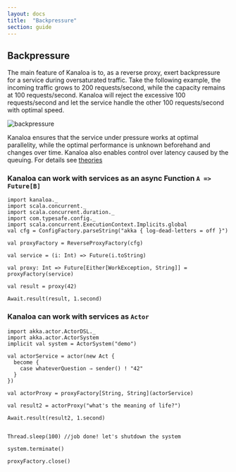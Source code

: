 ```yaml
---
layout: docs
title:  "Backpressure"
section: guide
---
```


## Backpressure

The main feature of Kanaloa is to, as a reverse proxy, exert backpressure for a service during oversaturated traffic.
Take the following example, the incoming traffic grows to 200 requests/second, while the capacity remains at 100 requests/second. Kanaloa will reject the excessive 100 requests/second and let the service handle the other 100 requests/second with optimal speed.

![backpressure](../../img/backpressure.png)

Kanaloa ensures that the service under pressure works at optimal parallelity, while the optimal performance is unknown beforehand and changes over time. Kanaloa also enables control over latency caused by the queuing. For details see [theories](../theories.html)

### Kanaloa can work with services as an async Function `A => Future[B]`

```tut:silent
import kanaloa._
import scala.concurrent._
import scala.concurrent.duration._
import com.typesafe.config._
import scala.concurrent.ExecutionContext.Implicits.global
val cfg = ConfigFactory.parseString("akka { log-dead-letters = off }")

val proxyFactory = ReverseProxyFactory(cfg)
```

```tut:book
val service = (i: Int) => Future(i.toString)

val proxy: Int => Future[Either[WorkException, String]] = proxyFactory(service)

val result = proxy(42)

Await.result(result, 1.second)
```

### Kanaloa can work with services as `Actor`
```tut:silent
import akka.actor.ActorDSL._
import akka.actor.ActorSystem
implicit val system = ActorSystem("demo")
```
```tut:book
val actorService = actor(new Act {
  become {
    case whateverQuestion ⇒ sender() ! "42"
  }
})

val actorProxy = proxyFactory[String, String](actorService)

val result2 = actorProxy("what's the meaning of life?")

Await.result(result2, 1.second)

```

```tut:invisible

Thread.sleep(100) //job done! let's shutdown the system

system.terminate()

proxyFactory.close()

```

